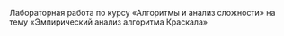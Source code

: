 Лабораторная работа по курсу «Алгоритмы и анализ сложности» на тему «Эмпирический анализ алгоритма Краскала»
